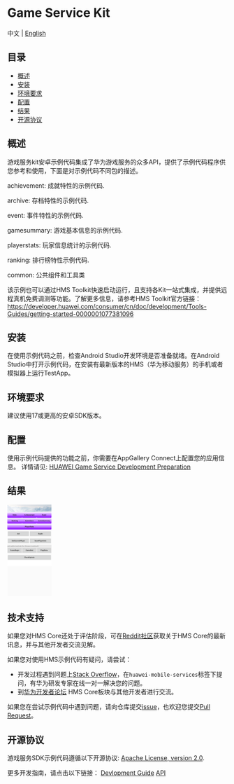 # Game Service Kit
中文 | [English](https://github.com/HMS-Core/hms-game-demo/blob/master/README.md) 
## 目录

 * [概述](#概述)
 * [安装](#安装)
 * [环境要求](#环境要求)
 * [配置](#配置 )
 * [结果](#结果)
 * [开源协议](#开源协议)


## 概述
游戏服务kit安卓示例代码集成了华为游戏服务的众多API，提供了示例代码程序供您参考和使用，下面是对示例代码不同包的描述。

achievement:    成就特性的示例代码.

archive:        存档特性的示例代码.

event:          事件特性的示例代码.

gamesummary:    游戏基本信息的示例代码.

playerstats:    玩家信息统计的示例代码.

ranking:        排行榜特性示例代码.

common:         公共组件和工具类

该示例也可以通过HMS Toolkit快速启动运行，且支持各Kit一站式集成，并提供远程真机免费调测等功能。了解更多信息，请参考HMS Toolkit官方链接：https://developer.huawei.com/consumer/cn/doc/development/Tools-Guides/getting-started-0000001077381096

## 安装
在使用示例代码之前，检查Android Studio开发环境是否准备就绪。在Android Studio中打开示例代码，在安装有最新版本的HMS（华为移动服务）的手机或者模拟器上运行TestApp。

## 环境要求
建议使用17或更高的安卓SDK版本。

## 配置
使用示例代码提供的功能之前，你需要在AppGallery Connect上配置您的应用信息。
详情请见: [HUAWEI Game Service Development Preparation](https://developer.huawei.com/consumer/en/doc/development/HMS-Guides/game-preparation)

## 结果
<img src="images/result_1.png" width = 20% height = 20%>

## 技术支持
如果您对HMS Core还处于评估阶段，可在[Reddit社区](https://www.reddit.com/r/HuaweiDevelopers/)获取关于HMS Core的最新讯息，并与其他开发者交流见解。

如果您对使用HMS示例代码有疑问，请尝试：
- 开发过程遇到问题上[Stack Overflow](https://stackoverflow.com/questions/tagged/huawei-mobile-services)，在`huawei-mobile-services`标签下提问，有华为研发专家在线一对一解决您的问题。
- 到[华为开发者论坛](https://developer.huawei.com/consumer/cn/forum/blockdisplay?fid=18) HMS Core板块与其他开发者进行交流。

如果您在尝试示例代码中遇到问题，请向仓库提交[issue](https://github.com/HMS-Core/hms-game-demo/issues)，也欢迎您提交[Pull Request](https://github.com/HMS-Core/hms-game-demo/pulls)。

##  开源协议
  游戏服务SDK示例代码遵循以下开源协议: [Apache License, version 2.0](http://www.apache.org/licenses/LICENSE-2.0).

  更多开发指南，请点击以下链接：
  [Devlopment Guide](https://developer.huawei.com/consumer/en/doc/development/HMS-Guides/game-introduction-v4)
  [API](https://developer.huawei.com/consumer/en/doc/development/HMS-References/jos-games-v4)
